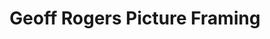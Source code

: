 ---
title: "Geoff Rogers Picture Framing"
url: /pine-hill/geoff-rogers-picture-framing/
shop: frame
---